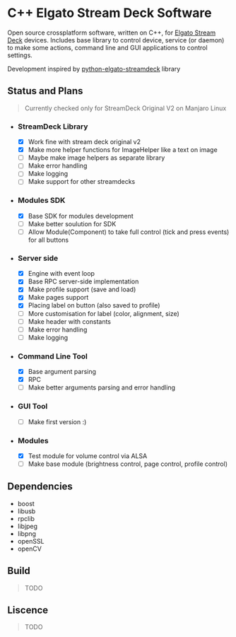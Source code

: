 # C++ Elgato Stream Deck Software
Open source crossplatform software, written on C++, for [Elgato Stream Deck](https://www.elgato.com/en/gaming/stream-deck) devices. Includes base library to control device, service (or daemon) to make some actions, command line and GUI applications to control settings.

Development inspired by [python-elgato-streamdeck](https://github.com/abcminiuser/python-elgato-streamdeck) library

## Status and Plans
> Currently checked only for StreamDeck Original V2 on Manjaro Linux

- ### StreamDeck Library
  - [x] Work fine with stream deck original v2 
  - [x] Make more helper functions for ImageHelper like a text on image 
  - [ ] Maybe make image helpers as separate library
  - [ ] Make error handling
  - [ ] Make logging
  - [ ] Make support for other streamdecks
- ### Modules SDK
  - [x] Base SDK for modules development
  - [ ] Make better soulution for SDK
  - [ ] Allow Module(Component) to take full control (tick and press events) for all buttons
- ### Server side
  - [x] Engine with event loop
  - [x] Base RPC server-side implementation
  - [x] Make profile support (save and load)
  - [x] Make pages support
  - [x] Placing label on button (also saved to profile)
  - [ ] More customisation for label (color, alignment, size)
  - [ ] Make header with constants
  - [ ] Make error handling
  - [ ] Make logging
- ### Command Line Tool
  - [x] Base argument parsing
  - [x] RPC
  - [ ] Make better arguments parsing and error handling
- ### GUI Tool
  - [ ] Make first version :)
- ### Modules
  - [x] Test module for volume control via ALSA
  - [ ] Make base module (brightness control, page control, profile control)

## Dependencies
- boost
- libusb
- rpclib
- libjpeg
- libpng
- openSSL
- openCV

## Build 
> TODO
## Liscence
> TODO